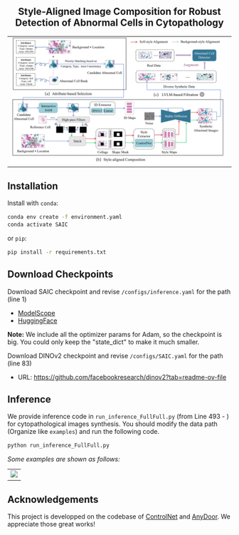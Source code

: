 <p align="center">

  <h2 align="center">Style-Aligned Image Composition for Robust Detection of Abnormal Cells in Cytopathology</h2>
  
  <table align="center">
    <tr>
    <td>
      <img src="assets/Figures/framework.png">
    </td>
    </tr>
  </table>


## Installation
Install with `conda`: 
```bash
conda env create -f environment.yaml
conda activate SAIC
```
or `pip`:
```bash
pip install -r requirements.txt
```

## Download Checkpoints
Download SAIC checkpoint and revise `/configs/inference.yaml` for the path (line 1) 
* [ModelScope](https://modelscope.cn/models/damo/AnyDoor/files)
* [HuggingFace](https://huggingface.co/spaces/xichenhku/AnyDoor/tree/main)

**Note:** We include all the optimizer params for Adam, so the checkpoint is big. You could only keep the "state_dict" to make it much smaller.


Download DINOv2 checkpoint and revise `/configs/SAIC.yaml` for the path (line 83)
* URL: https://github.com/facebookresearch/dinov2?tab=readme-ov-file

## Inference
We provide inference code in `run_inference_FullFull.py` (from Line 493 - ) for cytopathological images synthesis. You should modify the data path (Organize like `examples`) and run the following code.

```bash
python run_inference_FullFull.py
```

*Some examples are shown as follows:*
  <table align="center">
    <tr>
    <td>
      <img src="assets/Figures/demonstration.png">
    </td>
    </tr>
  </table>

## Acknowledgements
This project is developped on the codebase of [ControlNet](https://github.com/lllyasviel/ControlNet) and [AnyDoor](https://github.com/ali-vilab/AnyDoor). We appreciate those great works! 

